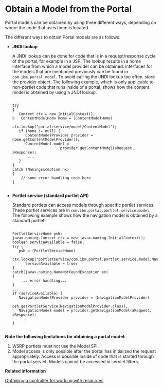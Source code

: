 # Obtain a Model from the Portal

Portal models can be obtained by using three different ways, depending on where the code that uses them is located.

The different ways to obtain Portal models are as follows:

-   **JNDI lookup**

    A JNDI lookup can be done for code that is in a request/response cycle of the portal, for example in a JSP. The lookup results in a home interface from which a model provider can be obtained. Interfaces for the models that are mentioned previously can be found in `com.ibm.portal.model`. To avoid calling the JNDI lookup too often, store the provider object. The following example, which is only applicable to non-portlet code that runs inside of a portal, shows how the content model is obtained by using a JNDI lookup.

    ```xmp
    
    try
    {
       Context ctx = new InitialContext();
    b   ContentModelHome home = (ContentModelHome)
                        ctx.lookup("portal:service/model/ContentModel");
       if (home != null) {
          ContentModelProvider provider = home.getContentModelProvider();
          ContentModel model = 
                          provider.getContentModel(aRequest, aResponse);
    	   ...
       }
    }
    catch (NamingException nx)
    {
        // some error handling code here
    }
    
    
    ```

-   **Portlet service (standard portlet API)**

    Standard portlets can access models through specific portlet services. These portlet services are in `com.ibm.portal.portlet.service.model`. The following example shows how the navigation model is obtained by a standard portlet.

    ```xmp
    
    PortletServiceHome psh;
    javax.naming.Context ctx = new javax.naming.InitialContext();
    boolean serviceAvailable = false;
    try {
       psh = (PortletServiceHome) 
          ctx.lookup("portletservice/com.ibm.portal.portlet.service.model.NavigationModelProvider");
          serviceAvailable = true;
    }
    catch(javax.naming.NameNotFoundException ex) 
    {
        ... error handling...
    }
    ...
    if (serviceAvailable) {
       NavigationModelProvider provider = (NavigationModelProvider)
                               psh.getPortletService(NavigationModelProvider.class);
       NavigationModel model = provider.getNavigationModel(aRequest, aResponse);
       ...
    }
    
    
    ```


**Note the following limitations for obtaining a portal model:**

1.  WSRP portlets must not use the Model SPI.
2.  Model access is only possible after the portal has initialized the request appropriately. Access is possible inside of code that is started through the portal servlet. Models cannot be accessed in servlet filters.


**Related information**  


[Obtaining a controller for working with resources](../dev/ctrlrapit_obtn_ctrlr.md)

